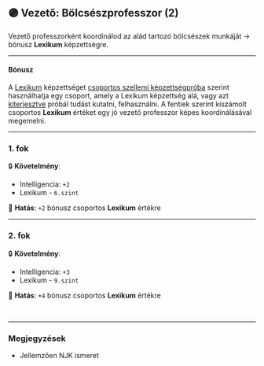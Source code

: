 ## 🟣 Vezető: Bölcsészprofesszor (2)

Vezető professzorként koordinálod az alád tartozó bölcsészek munkáját → bónusz **Lexikum** képzettségre.

---
#### Bónusz

A [Lexikum](../kepzettsegek.szekunder/lexikum.md) képzettséget [csoportos szellemi képzettségpróba](../037_01_csoportos_kepzettsegproba.md#️-2-csoportos-szellemi-képzettségpróba) szerint használhatja egy csoport, amely a Lexikum képzettség alá, vagy azt [kiterjesztve](../kepzettsegek.szekunder/lexikum.md#norm%C3%A1l-kiterjeszt%C3%A9s) próbál tudást kutatni, felhasználni. A fentiek szerint kiszámolt csoportos **Lexikum** értéket egy jó vezető professzor képes koordinálásával megemelni.

---
### 1. fok

🔒 **Követelmény**:
- Intelligencia: `+2`
- Lexikum - `6.szint`

🌟 **Hatás**: `+2` bónusz csoportos **Lexikum** értékre

---
### 2. fok

🔒 **Követelmény**:
- Intelligencia: `+3`
- Lexikum - `9.szint`

🌟 **Hatás**: `+4` bónusz csoportos **Lexikum** értékre

<br />

---
### Megjegyzések

- Jellemzően NJK ismeret
